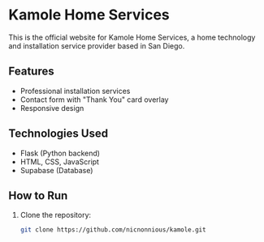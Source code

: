 # Kamole Home Services

This is the official website for Kamole Home Services, a home technology and installation service provider based in San Diego.

## Features
- Professional installation services
- Contact form with "Thank You" card overlay
- Responsive design

## Technologies Used
- Flask (Python backend)
- HTML, CSS, JavaScript
- Supabase (Database)

## How to Run
1. Clone the repository:
   ```bash
   git clone https://github.com/nicnonnious/kamole.git